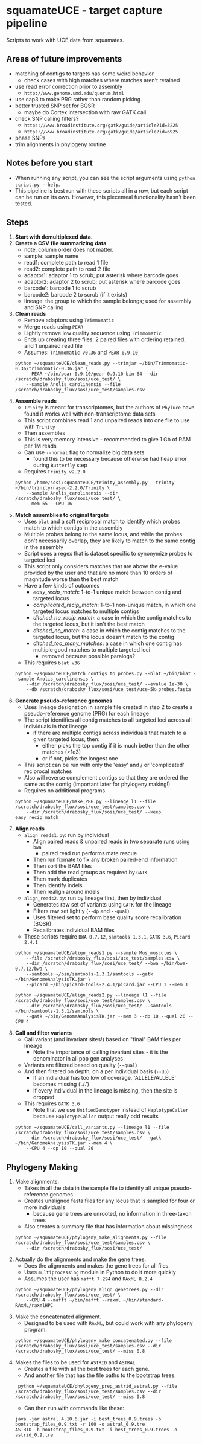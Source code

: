 # squamateUCE - target capture pipeline
Scripts to work with UCE data from squamates.

## Areas of future improvements
- matching of contigs to targets has some weird behavior
	- check cases with high matches where matches aren't retained
- use read error correction prior to assembly
	- `http://www.genome.umd.edu/quorum.html`
- use cap3 to make PRG rather than random picking
- better trusted SNP set for BQSR
	- maybe do Cortex intersection with raw GATK call
- check SNP calling filters?
	- `https://www.broadinstitute.org/gatk/guide/article?id=3225`
	- `https://www.broadinstitute.org/gatk/guide/article?id=6925`
- phase SNPs
- trim alignments in phylogeny routine

## Notes before you start
- When running any script, you can see the script arguments using `python script.py --help`.
- This pipeline is best run with these scripts all in a row, but each script can be run on its own. However, this piecemeal functionality hasn't been tested. 

## Steps
1. **Start with demultiplexed data.**
2. **Create a CSV file summarizing data**
	- note, column order does not matter.
	- sample: sample name
	- read1: complete path to read 1 file
	- read2: complete path to read 2 file
	- adaptor1: adaptor 1 to scrub; put asterisk where barcode goes
	- adaptor2: adaptor 2 to scrub; put asterisk where barcode goes
	- barcode1: barcode 1 to scrub
	- barcode2: barcode 2 to scrub (if it exists)
	- lineage: the group to which the sample belongs; used for assembly and SNP calling
3. **Clean reads**
	- Remove adaptors using `Trimmomatic`
	- Merge reads using `PEAR`
	- Lightly remove low quality sequence using `Trimmomatic`
	- Ends up creating three files: 2 paired files with ordering retained, and 1 unpaired read file
	- Assumes: `Trimmomatic v0.36` and `PEAR 0.9.10`
	```
	python ~/squamateUCE/clean_reads.py --trimjar ~/bin/Trimmomatic-0.36/trimmomatic-0.36.jar \
		--PEAR ~/bin/pear-0.9.10/pear-0.9.10-bin-64 --dir /scratch/drabosky_flux/sosi/uce_test/ \
		--sample Anolis_carolinensis --file /scratch/drabosky_flux/sosi/uce_test/samples.csv
	```
4. **Assemble reads**
	- `Trinity` is meant for transcriptomes, but the authors of `Phyluce` have found it works well with non-transcriptome data sets
	- This script combines read 1 and unpaired reads into one file to use with `Trinity`
	- Then assembles
	- This is very memory intensive - recommended to give 1 Gb of RAM per 1M reads
	- Can use `--normal` flag to normalize big data sets
		- found this to be necessary because otherwise had heap error during `Butterfly` step
	- Requires `Trinity v2.2.0`
	```
	python /home/sosi/squamateUCE/trinity_assembly.py --trinity ~/bin/trinityrnaseq-2.2.0/Trinity \
		--sample Anolis_carolinensis --dir /scratch/drabosky_flux/sosi/uce_test/ \
		--mem 55 --CPU 16
	```
5. **Match assemblies to original targets**
	- Uses `blat` and a soft reciprocal match to identify which probes match to which contigs in the assembly
	- Multiple probes belong to the same locus, and while the probes don't necessarily overlap, they are likely to match to the same contig in the assembly
	- Script uses a regex that is dataset specific to synonymize probes to targeted loci
	- This script only considers matches that are above the e-value provided by the user and that are no more than 10 orders of magnitude worse than the best match
	- Have a few kinds of outcomes
		- *easy_recip_match*: 1-to-1 unique match between contig and targeted locus
		- *complicated_recip_match*: 1-to-1 non-unique match, in which one targeted locus matches to multiple contigs
		- *ditched_no_recip_match*: a case in which the contig matches to the targeted locus, but it isn't the best match
		- *ditched_no_match*: a case in which the contig matches to the targeted locus, but the locus doesn't match to the contig
		- *ditched_too_many_matches*: a case in which one contig has multiple good matches to multiple targeted loci
			- removed because possible paralogs?
	- This requires `blat v36`
	```
	python ~/squamateUCE/match_contigs_to_probes.py --blat ~/bin/blat --sample Anolis_carolinensis \
		--dir /scratch/drabosky_flux/sosi/uce_test/ --evalue 1e-30 \
		--db /scratch/drabosky_flux/sosi/uce_test/uce-5k-probes.fasta
	```
6. **Generate pseudo-reference genomes**
	- Uses lineage designation in sample file created in step 2 to create a pseudo-reference genome (PRG) for each lineage
	- The script identifies all contig matches to all targeted loci across all individuals in that lineage
		- if there are multiple contigs across individuals that match to a given targeted locus, then:
			- either picks the top contig if it is much better than the other matches (>1e3)
			- or if not, picks the longest one
	- This script can be run with only the 'easy' and / or 'complicated' reciprocal matches
	- Also will reverse complement contigs so that they are ordered the same as the contig (important later for phylogeny making!)
	- Requires no additional programs.
	```
	python ~/squamateUCE/make_PRG.py --lineage l1 --file /scratch/drabosky_flux/sosi/uce_test/samples.csv \
		--dir /scratch/drabosky_flux/sosi/uce_test/ --keep easy_recip_match
	```
7. **Align reads**
	- `align_reads1.py`: run by individual
		- Align paired reads & unpaired reads in two separate runs using `bwa`
			- paired read run performs mate rescue
		- Then run fixmate to fix any broken paired-end information
		- Then sort the BAM files
		- Then add the read groups as required by `GATK`
		- Then mark duplicates
		- Then identify indels
		- Then realign around indels
	- `align_reads2.py`: run by lineage first, then by individual
		- Generates raw set of variants using `GATK` for the lineage
		- Filters raw set lightly (`--dp` and `--qual`)
		- Uses filtered set to perform base quality score recalibration (BQSR)
		- Recalibrates individual BAM files
	- These scripts require `BWA 0.7.12`, `samtools 1.3.1`, `GATK 3.6`, `Picard 2.4.1`
	```
	python ~/squamateUCE/align_reads1.py --sample Mus_musculus \ 
		--file /scratch/drabosky_flux/sosi/uce_test/samples.csv \
		--dir /scratch/drabosky_flux/sosi/uce_test/ --bwa ~/bin/bwa-0.7.12/bwa \
		--samtools ~/bin/samtools-1.3.1/samtools --gatk ~/bin/GenomeAnalysisTK.jar \
		--picard ~/bin/picard-tools-2.4.1/picard.jar --CPU 1 --mem 1
		
	python ~/squamateUCE/align_reads2.py --lineage l1 --file /scratch/drabosky_flux/sosi/uce_test/samples.csv \
		--dir /scratch/drabosky_flux/sosi/uce_test/ --samtools ~/bin/samtools-1.3.1/samtools \
		--gatk ~/bin/GenomeAnalysisTK.jar --mem 3 --dp 10 --qual 20 --CPU 4
	```
8. **Call and filter variants**
	- Call variant (and invariant sites!) based on "final" BAM files per lineage
		- Note the importance of calling invariant sites - it is the denominator in all pop gen analyses
	- Variants are filtered based on quality (`--qual`)
	- And then filtered on depth, on a per individual basis (`--dp`)
		- If an individual has too low of coverage, 'ALLELE/ALLELE' becomes missing ('./.')
		- If every individual in the lineage is missing, then the site is dropped
	- This requires `GATK 3.6`
		- Note that we use `UnifiedGenotyper` instead of `HaplotypeCaller` because `HaplotypeCaller` output really odd results
	```
	python ~/squamateUCE/call_variants.py --lineage l1 --file /scratch/drabosky_flux/sosi/uce_test/samples.csv \
		--dir /scratch/drabosky_flux/sosi/uce_test/ --gatk ~/bin/GenomeAnalysisTK.jar --mem 4 \
		--CPU 4 --dp 10 --qual 20
	```
	
## Phylogeny Making
1. Make alignments.
	- Takes in all the data in the sample file to identify all unique pseudo-reference genomes
	- Creates unaligned fasta files for any locus that is sampled for four or more individuals
		- because gene trees are unrooted, no information in three-taxon trees
	- Also creates a summary file that has information about missingness
	```
	python ~/squamateUCE/phylogeny_make_alignments.py --file /scratch/drabosky_flux/sosi/uce_test/samples.csv \
		--dir /scratch/drabosky_flux/sosi/uce_test/
	```
2. Actually do the alignments and make the gene trees.
	- Does the alignments and makes the gene trees for all files.
	- Uses `multiprocessing` module in Python to do it more quickly
	- Assumes the user has `mafft 7.294` and `RAxML 8.2.4`
	```
	python ~/squamateUCE/phylogeny_align_genetrees.py --dir /scratch/drabosky_flux/sosi/uce_test/ \
		--CPU 4 --mafft ~/bin/mafft --raxml ~/bin/standard-RAxML/raxmlHPC
	```
3. Make the concatenated alignment.
	- Designed to be used with `RAxML`, but could work with any phylogeny program.
	```
	python ~/squamateUCE/phylogeny_make_concatenated.py --file /scratch/drabosky_flux/sosi/uce_test/samples.csv --dir /scratch/drabosky_flux/sosi/uce_test/ --miss 0.8
	```
4. Makes the files to be used for `ASTRID` and `ASTRAL`.
	- Creates a file with all the best trees for each gene.
	- And another file that has the file paths to the bootstrap trees.
	```
	 python ~/squamateUCE/phylogeny_prep_astrid_astral.py --file /scratch/drabosky_flux/sosi/uce_test/samples.csv --dir /scratch/drabosky_flux/sosi/uce_test/ --miss 0.8
	 ```
	 - Can then run with commands like these:
	```
	java -jar astral.4.10.6.jar -i best_trees_0.9.trees -b bootstrap_files_0.9.txt -r 100 -o astral_0.9.tre
	ASTRID -b bootstrap_files_0.9.txt -i best_trees_0.9.trees -o astrid_0.9.tre
	```
